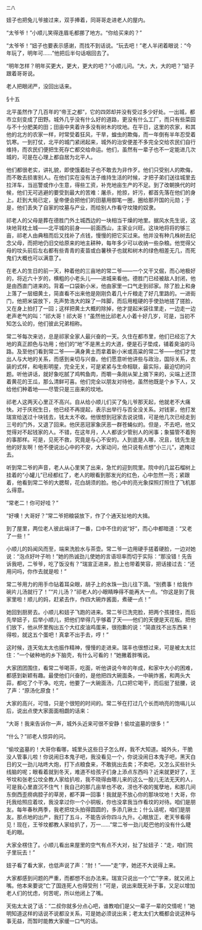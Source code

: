     二八 

   妞子也把兔儿爷接过来，双手捧着，同哥哥走进老人的屋内。

   “太爷爷！”小顺儿笑得连眉毛都挪了地方。“你给买来的？”

   “太爷爷！”妞子也要表示感谢，而找不到话说。“玩去吧！”老人半闭着眼说：“今年玩了，明年可……”他把后半句话咽回去了。

   “明年怎样？明年买更大，更大，更大的吧？”小顺儿问。“大，大，大的吧？”妞子跟着哥哥说。

   老人把眼闭严，没回出话来。

   §十五

   北平虽然作了几百年的“帝王之都”，它的四郊却并没有受过多少好处。一出城，都市立刻变成了田野。城外几乎没有什么好的道路，更没有什么工厂，而只有些菜园与不十分肥美的田；田亩中夹着许多没有树木的坟地。在平日，这里的农家，和其他的北方的农家一样，时常受着狂风，干旱，蝗虫的欺侮，而一年倒有半年忍受着饥寒。一到打仗，北平的城门紧闭起来，城外的治安便差不多完全交给农民们自行维持，而农民们便把生死存亡都交给命运。他们，虽然有一辈子也不一定能进几次城的，可是在心理上都自居为北平人。

   他们都很老实，讲礼貌，即使饿着肚子也不敢去为非作歹。他们只受别人的欺侮，而不敢去损害别人。在他们实在没有法子维持生活的时候，才把子弟们送往城里去拉洋车，当巡警或作小生意，得些工资，补充地亩生产的不足。到了改朝换代的时候，他们无可逃避的要受到最大的苦难：屠杀，抢掠，奸污，都首先落在他们的身上。赶到大局已定，皇帝便会把他们的田墓用御笔一圈，圈给那开国的元勋；于是，他们丢失了自家的坟墓与产业，而给别人作看守坟陵的奴隶。

   祁老人的父母是葬在德胜门外土城西边的一块相当干燥的地里。据风水先生说，这块地背枕土城——北平城的前身——前面西山，主家业兴旺。这块地将将的够三亩，祁老人由典租而后又找补了点钱，慢慢的把它买过来。他并没有种几株树去纪念父母，而把地仍旧交给原来的地主耕种，每年多少可以收纳一些杂粮。他觉得父母的坟头前后左右都有些青青的麦苗或白薯秧子也就和树木的绿色相差无几，而死鬼们大概也可以满意了。

   在老人的生日的前一天，种着他的三亩地的常二爷——一个又干又倔，而心地极好的，将近六十岁的，横粗的小老头儿——进城来看他。德胜门已经被敌人封闭，他是由西直门进来的。背着一口袋新小米，他由家里一口气走到祁家。除了脸上和身上落了一层细黄土，简直看不出来他是刚刚负着几十斤粮走了好几里路的。一进街门，他把米袋放下，先声势浩大的跺了一阵脚，而后用粗硬的手使劲地搓了搓脸，又在身上拍打了一回；这样把黄土大概的除掉，他才提起米袋往里走，一边走一边老声老气的叫：“祁大哥！祁大哥！”虽然他比祁老人小着十好几岁，可是，当初不知怎么论的，他们彼此兄弟相称。

   常二爷每次来访，总是祁家全家人最兴奋的一天。久住在都市里，他们已经忘了大地的真正颜色与功用；他们的“地”不是黑土的大道，便是石子垫成，铺着臭油的马路。及至他们看到常二爷——满身黄土而拿着新小米或高粱的常二爷——他们才觉出人与大地的关系，而感到亲切与兴奋。他们愿意听他讲些与政治，国际关系，衣装的式样，和电影明星，完全无关，可是紧紧与生命相联，最实际，最迫切的问题。听他讲话，就好象吃腻了鸡鸭鱼肉，而嚼一条刚从架上摘下来的，尖端上还顶着黄花的王瓜，那么清鲜可喜。他们完全以朋友对待他，虽然他既是个乡下人，又给他们种着地——尽管只是三亩来的坟地。

   祁老人这两天心里正不高兴。自从给小顺儿们买了兔儿爷那天起，他就老不大痛快。对于庆祝生日，他已经不再提起，表示出举行与否全没关系。对钱家，他打发瑞宣给送过十块钱去，钱太太不收。他很想到冠家去说说情，可是他几次已经走到三号的门外，又退了回来。他厌恶冠家象厌恶一群苍蝇似的。但是，不去吧，他又觉得对不起钱家的人。不错，在这年月，人人都该少管别人的闲事；象猫管不着狗的事那样。可是，见死不救，究竟是与心不安的。人到底是人哪，况且，钱先生是他的好友啊！他不便说出心中的不安，大家动问，他只说有点想“小三儿”，遮掩过去。

   听到常二爷的声音，老人从心里笑了出来，急忙的迎到院里。院中的几盆石榴树上挂着的“小罐儿”已经都红了，老人的眼看到那发光的红色，心中忽然一亮；紧跟着，他看到常二爷的大腮帮，花白胡须的脸。他心中的亮光象探照灯照住了飞机那么得意。

   “常老二！你可好哇？”

   “好噢！大哥好？”常二爷把粮袋放下，作了个通天扯地的大揖。

   到了屋里，两位老人彼此端详了一番，口中不住的说“好”，而心中都暗道：“又老了一些！”

   小顺儿的妈闻风而至，端来洗脸水与茶壶。常二爷一边用硬手搓着硬脸，一边对她说：“泡点好叶子哟！”她的热诚劲儿使她的言语坦率而切于实际：“那没错！先告诉我吧，二爷爷，吃了饭没有？”瑞宣正进来，脸上也带着笑容，把话接过去：“还用问吗，你作去就是啦！”

   常二爷用力的用手巾钻着耳朵眼，胡子上的水珠一劲儿往下滴。“别费事！给我作碗片儿汤就行了！”“片儿汤？”祁老人的小眼睛睁得不能再大一点。“你这是到了我家里啦！顺儿的妈，赶紧去作，作四大碗炸酱面，煮硬一点！”

   她回到厨房去。小顺儿和妞子飞跑的进来。常二爷已洗完脸，把两个孩搂住，而后先举妞子，后举小顺儿，把他们举得几乎够着了天——他们的天便是天花板。把他们放下，他从怀里掏出五个大红皮油鸡蛋来，很抱歉的说：“简直找不出东西来！得啦，就这五个蛋吧！真拿不出手去，哼！”

   这时候，连天佑太太也振作精神，慢慢的走进来。瑞丰也很想过来，可是被太太拦住：“一个破种地的乡下脑壳，有什么可看的！”她撇着胖嘴说。

   大家团团围住，看常二爷喝茶，吃面，听他讲说今年的年成，和家中大小的困难，都感到新颖有趣。最使他们兴奋的，是他把四大碗面条，一中碗炸酱，和两头大蒜，都吃了个干净。吃完，他要了一大碗面汤，几口把它喝干，而后挺了挺腰，说了声：“原汤化原食！”

   大家的高兴，可惜，只是个很短的时间的。常二爷在打过几个长而响亮的饱嗝儿以后，说出点使大家面面相觑的话来：

   “大哥！我来告诉你一声，城外头近来可很不安静！偷坟盗墓的很多！”

   “什么？”祁老人惊异的问。

   “偷坟盗墓的！大哥你看哪，城里头这些日子怎么样，我不大知道。城外头，干脆没人管事儿啦！你说闹日本鬼子吧，我没看见一个，你说没闹日本鬼子吧，黑天白日的又一劲儿咕咚大炮，打下点粮食来，不敢挑出去卖；不卖吧，又怎么买些针头线脑的呢；眼看着就到冬天，难道不给孩子们身上添点东西吗？近来就更好了，王爷坟和张老公坟全教人家给扒啦，我不晓得由哪儿来的这么一股儿无法无天的人，可是我心里直沉不住气！我自己的那几亩旱也不收，涝也不收的冤孽地，和那几间东倒西歪痨病腔子的草房，都不算一回事！我就是不放心你的那块坟地！大哥，你托我给照应着坟，我没拿过你一个小铜板，你也没拿我当作看坟的对待。咱们是朋友。每年春秋两季，我老把坟头拍得圆圆的，多添几锹土；什么话呢，咱们是朋友。那点地的出产，我打了五斗，不能告诉你四斗九升。心眼放正，老天爷看得见！现在，王爷坟都教人家给扒了，万一……”常二爷一劲儿眨巴他的没有什么睫毛的眼。

   大家全楞住了。小顺儿看出来屋里的空气有点不大对，扯了扯妞子：“走，咱们院子里玩去！”

   妞子看了看大家，也低声说了声：“肘！”——“走”字，她还不大说得上来。

   大家都感到问题的严重，而都想不出办法来。瑞宣只说出一个“亡”字来，就又闭上嘴。他本来要说“亡了国连死人也得受刑！”可是，说出来既无补于事，又足以增加老人们的忧虑，何苦呢，所以他闭上了嘴。

   天佑太太说了话：“二叔你就多分点心吧，谁教咱们是父一辈子一辈的交情呢！”她明知道这样的话说不说都没关系，可是她必须说出来；老太太们大概都会说这种与事无益，而暂时能教大家缓一口气的话。

